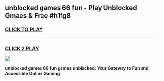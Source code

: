 
## unblocked games 66 fun - Play Unblocked Gmaes & Free #h1fg8
<h3>
<a href="https://news.freeplayer.one?title=unblocked_games_66_fun&ref=03M">CLICK TO PLAY</a></h3>
<hr>

<h3>
<a href="https://news.freeplayer.one?title=unblocked_games_66_fun&ref=03M">CLICK 2 PLAY</a>
  
</h3>

<a href="https://news.freeplayer.one?title=unblocked_games_66_fun&ref=03M"><img src="https://clearcache.store/games.png"></a>


**unblocked games 66 fun games unblocked: Your Gateway to Fun and Accessible Online Gaming**
